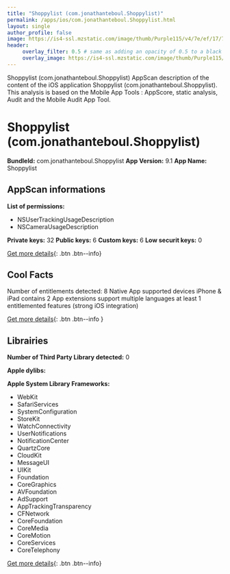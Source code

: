 ```yaml
---
title: "Shoppylist (com.jonathanteboul.Shoppylist)"
permalink: /apps/ios/com.jonathanteboul.Shoppylist.html
layout: single
author_profile: false
image: https://is4-ssl.mzstatic.com/image/thumb/Purple115/v4/7e/ef/17/7eef17b1-74d3-f941-f78e-146c1a0aaec1/AppIcon-0-0-1x_U007emarketing-0-0-0-6-0-0-sRGB-0-0-0-GLES2_U002c0-512MB-85-220-0-0.png/512x512bb.jpg
header: 
     overlay_filter: 0.5 # same as adding an opacity of 0.5 to a black background
     overlay_image: https://is4-ssl.mzstatic.com/image/thumb/Purple115/v4/7e/ef/17/7eef17b1-74d3-f941-f78e-146c1a0aaec1/AppIcon-0-0-1x_U007emarketing-0-0-0-6-0-0-sRGB-0-0-0-GLES2_U002c0-512MB-85-220-0-0.png/512x512bb.jpg
---
```

Shoppylist (com.jonathanteboul.Shoppylist) AppScan description of the content of the iOS application Shoppylist (com.jonathanteboul.Shoppylist). This analysis is based on the Mobile App Tools : AppScore, static analysis, Audit and the Mobile Audit App Tool.

# Shoppylist (com.jonathanteboul.Shoppylist)

**BundleId:** com.jonathanteboul.Shoppylist
**App Version:** 9.1
**App Name:** Shoppylist


## AppScan informations 

**List of permissions:** 
- NSUserTrackingUsageDescription
- NSCameraUsageDescription
  
  
**Private keys:** 32
**Public keys:** 6
**Custom keys:** 6
**Low securit keys:** 0
  
[Get more details](/pricing.html){: .btn .btn--info}

## Cool Facts

Number of entitlements detected: 8
Native App
supported devices iPhone & iPad
contains 2 App extensions
support multiple languages
at least 1 entitlemented features (strong iOS integration)
  
[Get more details](/pricing.html){: .btn .btn--info }

## Librairies 
**Number of Third Party Library detected:** 0


**Apple dylibs:**


**Apple System Library Frameworks:**
- WebKit
- SafariServices
- SystemConfiguration
- StoreKit
- WatchConnectivity
- UserNotifications
- NotificationCenter
- QuartzCore
- CloudKit
- MessageUI
- UIKit
- Foundation
- CoreGraphics
- AVFoundation
- AdSupport
- AppTrackingTransparency
- CFNetwork
- CoreFoundation
- CoreMedia
- CoreMotion
- CoreServices
- CoreTelephony


  
[Get more details](/pricing.html){: .btn .btn--info}

